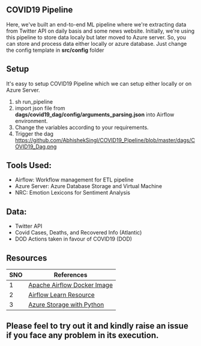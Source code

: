 COVID19 Pipeline
---

Here, we've built an end-to-end ML pipeline where we're extracting data from Twitter API on daily basis and some news website. Initially, we're using this pipeline to store data localy but later moved to Azure server. So, you can store and process data either locally or azure database. Just change the config template in **src/config** folder

## Setup
It's easy to setup COVID19 Pipeline which we can setup either locally or on Azure Server.
1. sh run_pipeline
2. import json file from **dags/covid19_dag/config/arguments_parsing.json** into Airflow environment.
3. Change the variables according to your requirements.
4. Trigger the dag
https://github.com/AbhishekSingl/COVID19_Pipeline/blob/master/dags/COVID19_Dag.png

## Tools Used:
- Airflow: Workflow management for ETL pipeline
- Azure Server: Azure Database Storage and Virtual Machine
- NRC: Emotion Lexicons for Sentiment Analysis

## Data:
- Twitter API
- Covid Cases, Deaths, and Recovered Info (Atlantic) 
- DOD Actions taken in favour of COVID19 (DOD)

## Resources

| SNO |      References       |
|------|-----------------------|
| 1    | [Apache Airflow Docker Image](https://github.com/puckel/docker-airflow) |
| 2    | [Airflow Learn Resource](https://www.applydatascience.com/airflow/airflow-tutorial-introduction/) |
| 3    | [Azure Storage with Python](https://docs.microsoft.com/en-us/python/api/azure-storage-blob/azure.storage.blob.blobclient?view=azure-python) |

## Please feel to try out it and kindly raise an issue if you face any problem in its execution.
